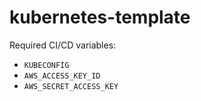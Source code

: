 
# kubernetes-template

Required CI/CD variables:

- `KUBECONFIG`
- `AWS_ACCESS_KEY_ID`
- `AWS_SECRET_ACCESS_KEY`
